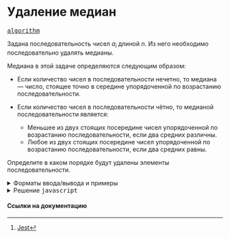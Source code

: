 # Удаление медиан

[<kbd>algorithm</kbd>](https://contest.yandex.ru/contest/66793/problems/E/)

Задана последовательность чисел $a_i$ длиной $n$. Из него необходимо последовательно удалять медианы.

Медиана в этой задаче определяются следующим образом:

-   Если количество чисел в последовательности нечетно, то медиана — число, стоящее точно в середине упорядоченной по возрастанию последовательности.

-   Если количество чисел в последовательности чётно, то медианой последовательности является:
    -   Меньшее из двух стоящих посередине чисел упорядоченной по возрастанию последовательности, если два средних различны.
    -   Любое из двух стоящих посередине чисел упорядоченной по возрастанию последовательности, если два средних равны.

Определите в каком порядке будут удалены элементы последовательности.

<details>
<summary>Форматы ввода/вывода и примеры</summary>

## Формат ввода

В первой строке дано одно натуральное число $n$ — количество элементов последовательности $(1 \leq n \leq 10^5)$. Во второй строке содержатся nn натуральных чисел $a_i$​ — элементы последовательности $(1 \leq a_i \leq 10^9)$.

## Формат вывода

Выведите $n$ чисел — порядок удаления чисел из последовательности.

### Пример 1

<table width = "100%">
<tr>
<th>Ввод</th> <th>Вывод</th>
</tr>
<tr valign="top">
<td><pre>
<code>3
19 3 8
</code></pre></td>

<td><pre>
<code>8 3 19 
</code></pre></td>
</tr>
</table>

### Пример 2

<table width = "100%">
<tr>
<th>Ввод</th> <th>Вывод</th>
</tr>
<tr valign="top">
<td><pre>
<code>4
1 2 4 2
</code></pre></td>

<td><pre>
<code>2 2 1 4  
</code></pre></td>
</tr>
</table>

</details>

<details>
<summary>Решение <kbd>javascript</kbd></summary>

### 1. Установка зависимостей

```bash
npm install             # Установка зависимостей
```

### 2. Запуск тестирования решения в среде Jest[^1]

```bash
npm run test            # Unit-тестирование
```

</details>

#### Ссылки на документацию

[^1]: [Jest](https://jestjs.io/docs/getting-started)

